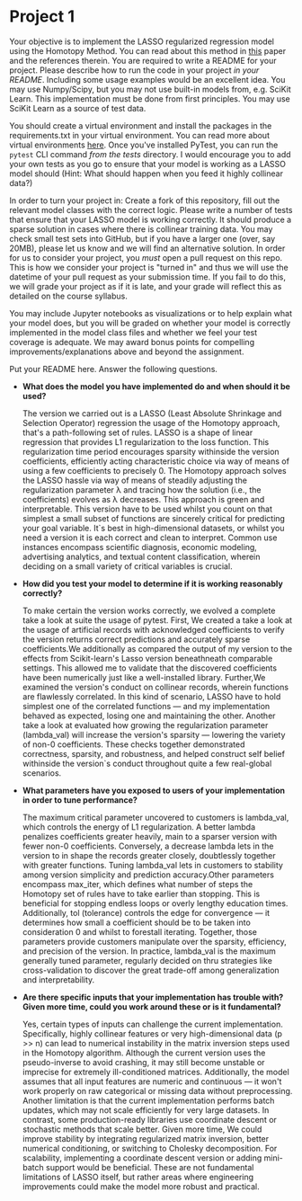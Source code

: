 # Project 1 

Your objective is to implement the LASSO regularized regression model using the Homotopy Method. You can read about this method in [this](https://people.eecs.berkeley.edu/~elghaoui/Pubs/hom_lasso_NIPS08.pdf) paper and the references therein. You are required to write a README for your project. Please describe how to run the code in your project *in your README*. Including some usage examples would be an excellent idea. You may use Numpy/Scipy, but you may not use built-in models from, e.g. SciKit Learn. This implementation must be done from first principles. You may use SciKit Learn as a source of test data.

You should create a virtual environment and install the packages in the requirements.txt in your virtual environment. You can read more about virtual environments [here](https://docs.python.org/3/library/venv.html). Once you've installed PyTest, you can run the `pytest` CLI command *from the tests* directory. I would encourage you to add your own tests as you go to ensure that your model is working as a LASSO model should (Hint: What should happen when you feed it highly collinear data?)

In order to turn your project in: Create a fork of this repository, fill out the relevant model classes with the correct logic. Please write a number of tests that ensure that your LASSO model is working correctly. It should produce a sparse solution in cases where there is collinear training data. You may check small test sets into GitHub, but if you have a larger one (over, say 20MB), please let us know and we will find an alternative solution. In order for us to consider your project, you *must* open a pull request on this repo. This is how we consider your project is "turned in" and thus we will use the datetime of your pull request as your submission time. If you fail to do this, we will grade your project as if it is late, and your grade will reflect this as detailed on the course syllabus. 

You may include Jupyter notebooks as visualizations or to help explain what your model does, but you will be graded on whether your model is correctly implemented in the model class files and whether we feel your test coverage is adequate. We may award bonus points for compelling improvements/explanations above and beyond the assignment.

Put your README here. Answer the following questions.

* **What does the model you have implemented do and when should it be used?**

  The version we carried out is a LASSO (Least Absolute Shrinkage and Selection Operator) regression the usage of the Homotopy approach, that's a path-following set of rules. LASSO is a shape of linear regression that provides L1 regularization to the loss function. This regularization time period encourages sparsity withinside the version coefficients, efficiently acting characteristic choice via way of means of using a few coefficients to precisely 0. The Homotopy approach solves the LASSO hassle via way of means of steadily adjusting the regularization parameter λ and tracing how the solution (i.e., the coefficients) evolves as λ decreases. This approach is green and interpretable.
This version have to be used whilst you count on that simplest a small subset of functions are sincerely critical for predicting your goal variable. It`s best in high-dimensional datasets, or whilst you need a version it is each correct and clean to interpret. Common use instances encompass scientific diagnosis, economic modeling, advertising analytics, and textual content classification, wherein deciding on a small variety of critical variables is crucial.

* **How did you test your model to determine if it is working reasonably correctly?**

  To make certain the version works correctly, we evolved a complete take a look at suite the usage of pytest. First, We created a take a look at the usage of artificial records with acknowledged coefficients to verify the version returns correct predictions and accurately sparse coefficients.We additionally as compared the output of my version to the effects from Scikit-learn's Lasso version beneathneath comparable settings. This allowed me to validate that the discovered coefficients have been numerically just like a well-installed library. Further,We examined the version's conduct on collinear records, wherein  functions are flawlessly correlated. In this kind of scenario, LASSO have to hold simplest one of the correlated functions — and my implementation behaved as expected, losing one and maintaining the other. Another take a look at evaluated how growing the regularization parameter (lambda_val) will increase the version's sparsity — lowering the variety of non-0 coefficients. These checks together demonstrated correctness, sparsity, and robustness, and helped construct self belief withinside the version`s conduct throughout quite a few real-global scenarios.

* **What parameters have you exposed to users of your implementation in order to tune performance?**

  The maximum critical parameter uncovered to customers is lambda_val, which controls the energy of L1 regularization. A better lambda penalizes coefficients greater heavily, main to a sparser version with fewer non-0 coefficients. Conversely, a decrease lambda lets in the version to in shape the records greater closely, doubtlessly together with greater functions. Tuning lambda_val lets in customers to stability among version simplicity and prediction accuracy.Other parameters encompass max_iter, which defines what number of steps the Homotopy set of rules have to take earlier than stopping. This is beneficial for stopping endless loops or overly lengthy education times. Additionally, tol (tolerance) controls the edge for convergence — it determines how small a coefficient should be to be taken into consideration 0 and whilst to forestall iterating. Together, those parameters provide customers manipulate over the sparsity, efficiency, and precision of the version. In practice, lambda_val is the maximum generally tuned parameter, regularly decided on thru strategies like cross-validation to discover the great trade-off among generalization and interpretability.

* **Are there specific inputs that your implementation has trouble with? Given more time, could you work around these or is it fundamental?**

  Yes, certain types of inputs can challenge the current implementation. Specifically, highly collinear features or very high-dimensional data (p >> n) can lead to numerical instability in the matrix inversion steps used in the Homotopy algorithm. Although the current version uses the pseudo-inverse to avoid crashing, it may still become unstable or imprecise for extremely ill-conditioned matrices. Additionally, the model assumes that all input features are numeric and continuous — it won't work properly on raw categorical or missing data without preprocessing. Another limitation is that the current implementation performs batch updates, which may not scale efficiently for very large datasets. In contrast, some production-ready libraries use coordinate descent or stochastic methods that scale better. Given more time, We could improve stability by integrating regularized matrix inversion, better numerical conditioning, or switching to Cholesky decomposition. For scalability, implementing a coordinate descent version or adding mini-batch support would be beneficial. These are not fundamental limitations of LASSO itself, but rather areas where engineering improvements could make the model more robust and practical.

